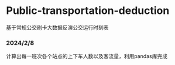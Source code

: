 # Public-transportation-deduction
基于常规公交刷卡大数据反演公交运行时刻表

### 2024/2/8

计算出每一班次各个站点的上下车人数以及客流量，利用pandas库完成
